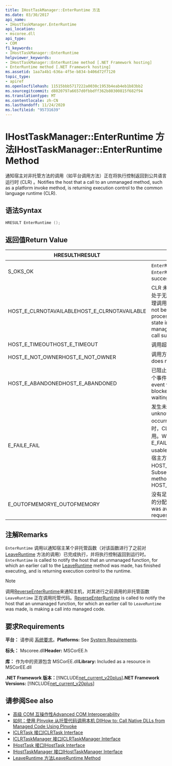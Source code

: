 ```yaml
---
title: IHostTaskManager::EnterRuntime 方法
ms.date: 03/30/2017
api_name:
- IHostTaskManager.EnterRuntime
api_location:
- mscoree.dll
api_type:
- COM
f1_keywords:
- IHostTaskManager::EnterRuntime
helpviewer_keywords:
- IHostTaskManager::EnterRuntime method [.NET Framework hosting]
- EnterRuntime method [.NET Framework hosting]
ms.assetid: 1aa7a4b1-636a-4f5e-b834-b406d72f7120
topic_type:
- apiref
ms.openlocfilehash: 11515bbb5717222a0030c1953b4eab4eb1b83bb2
ms.sourcegitcommit: d8020797a6657d0fbbdff362b80300815f682f94
ms.translationtype: MT
ms.contentlocale: zh-CN
ms.lasthandoff: 11/24/2020
ms.locfileid: "95731639"
---
```

# <a name="ihosttaskmanagerenterruntime-method"></a><span data-ttu-id="30f1f-102">IHostTaskManager::EnterRuntime 方法</span><span class="sxs-lookup"><span data-stu-id="30f1f-102">IHostTaskManager::EnterRuntime Method</span></span>

<span data-ttu-id="30f1f-103">通知宿主对非托管方法的调用（如平台调用方法）正在将执行控制返回到公共语言运行时 (CLR) 。</span><span class="sxs-lookup"><span data-stu-id="30f1f-103">Notifies the host that a call to an unmanaged method, such as a platform invoke method, is returning execution control to the common language runtime (CLR).</span></span>  
  
## <a name="syntax"></a><span data-ttu-id="30f1f-104">语法</span><span class="sxs-lookup"><span data-stu-id="30f1f-104">Syntax</span></span>  
  
```cpp  
HRESULT EnterRuntime ();  
```  
  
## <a name="return-value"></a><span data-ttu-id="30f1f-105">返回值</span><span class="sxs-lookup"><span data-stu-id="30f1f-105">Return Value</span></span>  
  
|<span data-ttu-id="30f1f-106">HRESULT</span><span class="sxs-lookup"><span data-stu-id="30f1f-106">HRESULT</span></span>|<span data-ttu-id="30f1f-107">说明</span><span class="sxs-lookup"><span data-stu-id="30f1f-107">Description</span></span>|  
|-------------|-----------------|  
|<span data-ttu-id="30f1f-108">S_OK</span><span class="sxs-lookup"><span data-stu-id="30f1f-108">S_OK</span></span>|<span data-ttu-id="30f1f-109">`EnterRuntime` 已成功返回。</span><span class="sxs-lookup"><span data-stu-id="30f1f-109">`EnterRuntime` returned successfully.</span></span>|  
|<span data-ttu-id="30f1f-110">HOST_E_CLRNOTAVAILABLE</span><span class="sxs-lookup"><span data-stu-id="30f1f-110">HOST_E_CLRNOTAVAILABLE</span></span>|<span data-ttu-id="30f1f-111">CLR 未加载到进程中，或 CLR 处于无法运行托管代码或成功处理调用的状态。</span><span class="sxs-lookup"><span data-stu-id="30f1f-111">The CLR has not been loaded into a process, or the CLR is in a state in which it cannot run managed code or process the call successfully.</span></span>|  
|<span data-ttu-id="30f1f-112">HOST_E_TIMEOUT</span><span class="sxs-lookup"><span data-stu-id="30f1f-112">HOST_E_TIMEOUT</span></span>|<span data-ttu-id="30f1f-113">调用超时。</span><span class="sxs-lookup"><span data-stu-id="30f1f-113">The call timed out.</span></span>|  
|<span data-ttu-id="30f1f-114">HOST_E_NOT_OWNER</span><span class="sxs-lookup"><span data-stu-id="30f1f-114">HOST_E_NOT_OWNER</span></span>|<span data-ttu-id="30f1f-115">调用方不拥有该锁。</span><span class="sxs-lookup"><span data-stu-id="30f1f-115">The caller does not own the lock.</span></span>|  
|<span data-ttu-id="30f1f-116">HOST_E_ABANDONED</span><span class="sxs-lookup"><span data-stu-id="30f1f-116">HOST_E_ABANDONED</span></span>|<span data-ttu-id="30f1f-117">已阻止的线程或纤程正在等待某个事件时，该事件被取消。</span><span class="sxs-lookup"><span data-stu-id="30f1f-117">An event was canceled while a blocked thread or fiber was waiting on it.</span></span>|  
|<span data-ttu-id="30f1f-118">E_FAIL</span><span class="sxs-lookup"><span data-stu-id="30f1f-118">E_FAIL</span></span>|<span data-ttu-id="30f1f-119">发生未知的灾难性故障。</span><span class="sxs-lookup"><span data-stu-id="30f1f-119">An unknown catastrophic failure occurred.</span></span> <span data-ttu-id="30f1f-120">当方法返回 E_FAIL 时，CLR 在该进程内将不再可用。</span><span class="sxs-lookup"><span data-stu-id="30f1f-120">When a method returns E_FAIL, the CLR is no longer usable within the process.</span></span> <span data-ttu-id="30f1f-121">对宿主方法的后续调用会返回 HOST_E_CLRNOTAVAILABLE。</span><span class="sxs-lookup"><span data-stu-id="30f1f-121">Subsequent calls to hosting methods return HOST_E_CLRNOTAVAILABLE.</span></span>|  
|<span data-ttu-id="30f1f-122">E_OUTOFMEMORY</span><span class="sxs-lookup"><span data-stu-id="30f1f-122">E_OUTOFMEMORY</span></span>|<span data-ttu-id="30f1f-123">没有足够的内存可用来完成请求的分配。</span><span class="sxs-lookup"><span data-stu-id="30f1f-123">Not enough memory was available to complete the requested allocation.</span></span>|  
  
## <a name="remarks"></a><span data-ttu-id="30f1f-124">注解</span><span class="sxs-lookup"><span data-stu-id="30f1f-124">Remarks</span></span>  

 <span data-ttu-id="30f1f-125">`EnterRuntime` 调用以通知宿主某个非托管函数（对该函数进行了之前对 [LeaveRuntime](ihosttaskmanager-leaveruntime-method.md) 方法的调用）已完成执行，并将执行控制返回到运行时。</span><span class="sxs-lookup"><span data-stu-id="30f1f-125">`EnterRuntime` is called to notify the host that an unmanaged function, for which an earlier call to the [LeaveRuntime](ihosttaskmanager-leaveruntime-method.md) method was made, has finished executing, and is returning execution control to the runtime.</span></span>  
  
> [!NOTE]
> <span data-ttu-id="30f1f-126">调用[ReverseEnterRuntime](ihosttaskmanager-reverseenterruntime-method.md)来通知主机，对其进行之前调用的非托管函数 `LeaveRuntime` 正在调用托管代码。</span><span class="sxs-lookup"><span data-stu-id="30f1f-126">[ReverseEnterRuntime](ihosttaskmanager-reverseenterruntime-method.md) is called to notify the host that an unmanaged function, for which an earlier call to `LeaveRuntime` was made, is making a call into managed code.</span></span>  
  
## <a name="requirements"></a><span data-ttu-id="30f1f-127">要求</span><span class="sxs-lookup"><span data-stu-id="30f1f-127">Requirements</span></span>  

 <span data-ttu-id="30f1f-128">**平台：** 请参阅 [系统要求](../../get-started/system-requirements.md)。</span><span class="sxs-lookup"><span data-stu-id="30f1f-128">**Platforms:** See [System Requirements](../../get-started/system-requirements.md).</span></span>  
  
 <span data-ttu-id="30f1f-129">**标头：** Mscoree.dll</span><span class="sxs-lookup"><span data-stu-id="30f1f-129">**Header:** MSCorEE.h</span></span>  
  
 <span data-ttu-id="30f1f-130">**库：** 作为中的资源包含 MSCorEE.dll</span><span class="sxs-lookup"><span data-stu-id="30f1f-130">**Library:** Included as a resource in MSCorEE.dll</span></span>  
  
 <span data-ttu-id="30f1f-131">**.NET Framework 版本：**[!INCLUDE[net_current_v20plus](../../../../includes/net-current-v20plus-md.md)]</span><span class="sxs-lookup"><span data-stu-id="30f1f-131">**.NET Framework Versions:** [!INCLUDE[net_current_v20plus](../../../../includes/net-current-v20plus-md.md)]</span></span>  
  
## <a name="see-also"></a><span data-ttu-id="30f1f-132">请参阅</span><span class="sxs-lookup"><span data-stu-id="30f1f-132">See also</span></span>

- <span data-ttu-id="30f1f-133">[高级 COM 互操作性](/previous-versions/dotnet/netframework-4.0/bd9cdfyx(v=vs.100))</span><span class="sxs-lookup"><span data-stu-id="30f1f-133">[Advanced COM Interoperability](/previous-versions/dotnet/netframework-4.0/bd9cdfyx(v=vs.100))</span></span>
- [<span data-ttu-id="30f1f-134">如何：使用 PInvoke 从托管代码调用本机 Dll</span><span class="sxs-lookup"><span data-stu-id="30f1f-134">How to: Call Native DLLs from Managed Code Using PInvoke</span></span>](/cpp/dotnet/how-to-call-native-dlls-from-managed-code-using-pinvoke)
- [<span data-ttu-id="30f1f-135">ICLRTask 接口</span><span class="sxs-lookup"><span data-stu-id="30f1f-135">ICLRTask Interface</span></span>](iclrtask-interface.md)
- [<span data-ttu-id="30f1f-136">ICLRTaskManager 接口</span><span class="sxs-lookup"><span data-stu-id="30f1f-136">ICLRTaskManager Interface</span></span>](iclrtaskmanager-interface.md)
- [<span data-ttu-id="30f1f-137">IHostTask 接口</span><span class="sxs-lookup"><span data-stu-id="30f1f-137">IHostTask Interface</span></span>](ihosttask-interface.md)
- [<span data-ttu-id="30f1f-138">IHostTaskManager 接口</span><span class="sxs-lookup"><span data-stu-id="30f1f-138">IHostTaskManager Interface</span></span>](ihosttaskmanager-interface.md)
- [<span data-ttu-id="30f1f-139">LeaveRuntime 方法</span><span class="sxs-lookup"><span data-stu-id="30f1f-139">LeaveRuntime Method</span></span>](ihosttaskmanager-leaveruntime-method.md)
